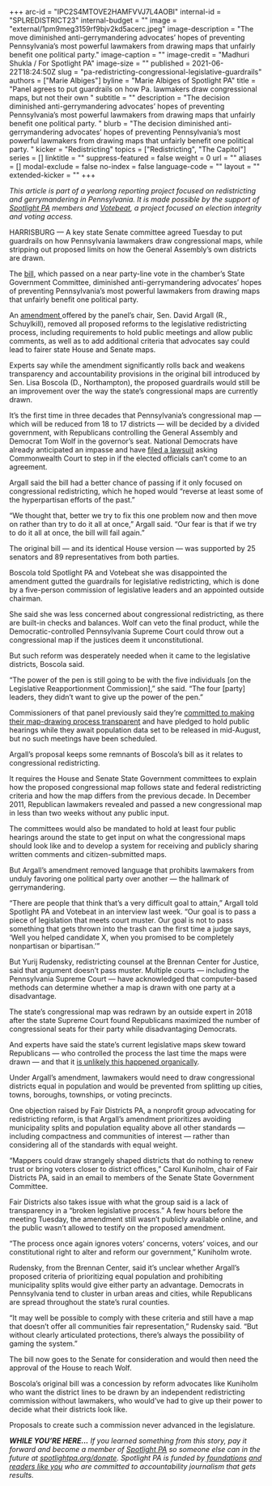 +++
arc-id = "IPC2S4MTOVE2HAMFVVJ7L4AOBI"
internal-id = "SPLREDISTRICT23"
internal-budget = ""
image = "external/1pm9meg3159rf9bjv2kd5acerc.jpeg"
image-description = "The move diminished anti-gerrymandering advocates’ hopes of preventing Pennsylvania’s most powerful lawmakers from drawing maps that unfairly benefit one political party."
image-caption = ""
image-credit = "Madhuri Shukla / For Spotlight PA"
image-size = ""
published = 2021-06-22T18:24:50Z
slug = "pa-redistricting-congressional-legislative-guardrails"
authors = ["Marie Albiges"]
byline = "Marie Albiges of Spotlight PA"
title = "Panel agrees to put guardrails on how Pa. lawmakers draw congressional maps, but not their own "
subtitle = ""
description = "The decision diminished anti-gerrymandering advocates’ hopes of preventing Pennsylvania’s most powerful lawmakers from drawing maps that unfairly benefit one political party. "
blurb = "The decision diminished anti-gerrymandering advocates’ hopes of preventing Pennsylvania’s most powerful lawmakers from drawing maps that unfairly benefit one political party. "
kicker = "Redistricting"
topics = ["Redistricting", "The Capitol"]
series = []
linktitle = ""
suppress-featured = false
weight = 0
url = ""
aliases = []
modal-exclude = false
no-index = false
language-code = ""
layout = ""
extended-kicker = ""
+++

<i>This article is part of a yearlong reporting project focused on redistricting and gerrymandering in Pennsylvania. It is made possible by the support of </i><a href="https://www.spotlightpa.org/"><i>Spotlight PA</i></a><i> members and </i><a href="https://votebeat.org/"><i>Votebeat</i></a><i>, a project focused on election integrity and voting access.</i>

HARRISBURG — A key state Senate committee agreed Tuesday to put guardrails on how Pennsylvania lawmakers draw congressional maps, while stripping out proposed limits on how the General Assembly’s own districts are drawn.

The <a href="https://www.legis.state.pa.us/cfdocs/billInfo/BillInfo.cfm?syear=2021&sind=0&body=S&type=B&bn=222">bill,</a> which passed on a near party-line vote in the chamber’s State Government Committee, diminished anti-gerrymandering advocates’ hopes of preventing Pennsylvania’s most powerful lawmakers from drawing maps that unfairly benefit one political party.

An <a href="https://www.legis.state.pa.us/CFDOCS/Legis/HA/Public/HaCheck.cfm?txtType=HTM&sYear=2021&sInd=0&body=S&type=B&bn=0222&pn=0268&aYear=2021&an=01777">amendment </a>offered by the panel’s chair, Sen. David Argall (R., Schuylkill), removed all proposed reforms to the legislative redistricting process, including requirements to hold public meetings and allow public comments, as well as to add additional criteria that advocates say could lead to fairer state House and Senate maps.

<script src="https://www.spotlightpa.org/embed.js" async></script><div data-spl-embed-version="1" data-spl-src="https://www.spotlightpa.org/embeds/newsletter/"></div>

Experts say while the amendment significantly rolls back and weakens transparency and accountability provisions in the original bill introduced by Sen. Lisa Boscola (D., Northampton), the proposed guardrails would still be an improvement over the way the state’s congressional maps are currently drawn.

It’s the first time in three decades that Pennsylvania’s congressional map — which will be reduced from 18 to 17 districts — will be decided by a divided government, with Republicans controlling the General Assembly and Democrat Tom Wolf in the governor’s seat. National Democrats have already anticipated an impasse and have <a href="https://www.spotlightpa.org/news/2021/04/pa-redistricting-congressional-map-lawsuit-marc-elias-census-data/">filed a lawsuit</a> asking Commonwealth Court to step in if the elected officials can’t come to an agreement.

Argall said the bill had a better chance of passing if it only focused on congressional redistricting, which he hoped would “reverse at least some of the hyperpartisan efforts of the past.”

“We thought that, better we try to fix this one problem now and then move on rather than try to do it all at once,” Argall said. “Our fear is that if we try to do it all at once, the bill will fail again.”

The original bill — and its identical House version — was supported by 25 senators and 89 representatives from both parties.

Boscola told Spotlight PA and Votebeat she was disappointed the amendment gutted the guardrails for legislative redistricting, which is done by a five-person commission of legislative leaders and an appointed outside chairman.

She said she was less concerned about congressional redistricting, as there are built-in checks and balances. Wolf can veto the final product, while the Democratic-controlled Pennsylvania Supreme Court could throw out a congressional map if the justices deem it unconstitutional.

But such reform was desperately needed when it came to the legislative districts, Boscola said.

“The power of the pen is still going to be with the five individuals [on the Legislative Reapportionment Commission],” she said. “The four [party] leaders, they didn’t want to give up the power of the pen.”

Commissioners of that panel previously said they’re <a href="https://www.spotlightpa.org/news/2021/05/pa-redistricting-commission-supreme-court-picks-chair-mark-nordenberg/">committed to making their map-drawing process transparent</a> and have pledged to hold public hearings while they await population data set to be released in mid-August, but no such meetings have been scheduled.

Argall’s proposal keeps some remnants of Boscola’s bill as it relates to congressional redistricting.

It requires the House and Senate State Government committees to explain how the proposed congressional map follows state and federal redistricting criteria and how the map differs from the previous decade. In December 2011, Republican lawmakers revealed and passed a new congressional map in less than two weeks without any public input.

The committees would also be mandated to hold at least four public hearings around the state to get input on what the congressional maps should look like and to develop a system for receiving and publicly sharing written comments and citizen-submitted maps.

But Argall’s amendment removed language that prohibits lawmakers from unduly favoring one political party over another — the hallmark of gerrymandering.

“There are people that think that’s a very difficult goal to attain,” Argall told Spotlight PA and Votebeat in an interview last week. “Our goal is to pass a piece of legislation that meets court muster. Our goal is not to pass something that gets thrown into the trash can the first time a judge says, ‘Well you helped candidate X, when you promised to be completely nonpartisan or bipartisan.’”

But Yurij Rudensky, redistricting counsel at the Brennan Center for Justice, said that argument doesn’t pass muster. Multiple courts — including the Pennsylvania Supreme Court — have acknowledged that computer-based methods can determine whether a map is drawn with one party at a disadvantage.

The state’s congressional map was redrawn by an outside expert in 2018 after the state Supreme Court found Republicans maximized the number of congressional seats for their party while disadvantaging Democrats.

And experts have said the state’s current legislative maps skew toward Republicans — who controlled the process the last time the maps were drawn — and that it <a href="https://www.spotlightpa.org/news/2021/05/pa-house-senate-political-maps-gerrymandered-math-tests-republican-majorities/">is unlikely this happened organically</a>.

Under Argall’s amendment, lawmakers would need to draw congressional districts equal in population and would be prevented from splitting up cities, towns, boroughs, townships, or voting precincts.

One objection raised by Fair Districts PA, a nonprofit group advocating for redistricting reform, is that Argall’s amendment prioritizes avoiding municipality splits and population equality above all other standards — including compactness and communities of interest — rather than considering all of the standards with equal weight.

“Mappers could draw strangely shaped districts that do nothing to renew trust or bring voters closer to district offices,” Carol Kuniholm, chair of Fair Districts PA, said in an email to members of the Senate State Government Committee.

Fair Districts also takes issue with what the group said is a lack of transparency in a “broken legislative process.” A few hours before the meeting Tuesday, the amendment still wasn’t publicly available online, and the public wasn’t allowed to testify on the proposed amendment.

<script src="https://www.spotlightpa.org/embed.js" async></script><div data-spl-embed-version="1" data-spl-src="https://www.spotlightpa.org/embeds/donate/?teaser_text=If%20you%20learned%20something%20from%20this%20report%2C%20pay%20it%20forward%20and%20become%20a%20member%20of%20Spotlight%20PA%20so%20someone%20else%20can%20in%20the%20future."></div>

“The process once again ignores voters’ concerns, voters’ voices, and our constitutional right to alter and reform our government,” Kuniholm wrote.

Rudensky, from the Brennan Center, said it’s unclear whether Argall’s proposed criteria of prioritizing equal population and prohibiting municipality splits would give either party an advantage. Democrats in Pennsylvania tend to cluster in urban areas and cities, while Republicans are spread throughout the state’s rural counties.

“It may well be possible to comply with these criteria and still have a map that doesn’t offer all communities fair representation,” Rudensky said. “But without clearly articulated protections, there’s always the possibility of gaming the system.”

The bill now goes to the Senate for consideration and would then need the approval of the House to reach Wolf.

Boscola’s original bill was a concession by reform advocates like Kuniholm who want the district lines to be drawn by an independent redistricting commission without lawmakers, who would’ve had to give up their power to decide what their districts look like.

Proposals to create such a commission never advanced in the legislature.

<i><b>WHILE YOU’RE HERE...</b></i><i> If you learned something from this story, pay it forward and become a member of </i><a href="https://www.spotlightpa.org/"><i>Spotlight PA</i></a><i> so someone else can in the future at </i><a href="http://spotlightpa.org/donate"><i>spotlightpa.org/donate</i></a><i>. Spotlight PA is funded by</i><a href="https://www.spotlightpa.org/support"><i> foundations</i></a><i> </i><a href="https://www.spotlightpa.org/support"><i>and readers like you</i></a><i> who are committed to accountability journalism that gets results.</i>
